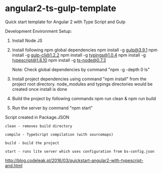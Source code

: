 # angular2-ts-gulp-template
Quick start template for Angular 2 with Type Script and Gulp

Development Environment Setup:

1) Install Node JS

2) Install following npm global dependencies
	npm install -g gulp@3.9.1
	npm install -g gulp-cli@1.2.2
	npm install -g typings@1.0.4
	npm install -g typescript@1.8.10
	npm install -g ts-node@0.7.3

	Note: Check global dependencies by command "npm -g -depth 0 ls"


3) Install project dependencies using command "npm install" from the project root directory.
	node_modules and typings directories would be created once install is done

4) Build the project by following commands
	npm run clean & npm run build

5) Run the server by command "npm start"

Script created in Package.JSON

	clean - removes build directory

	compile - TypeScript compilation (with sourcemaps)

	build - build the project
	
	start - runs lite server which uses configuration from bs-config.json



http://blog.codeleak.pl/2016/03/quickstart-angular2-with-typescript-and.html